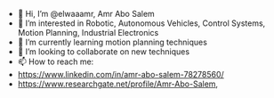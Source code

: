 - 👋 Hi, I’m @elwaaamr, Amr Abo Salem
- 👀 I’m interested in Robotic, Autonomous Vehicles, Control Systems, Motion Planning, Industrial Electronics
- 🌱 I’m currently learning motion planning techniques
- 💞️ I’m looking to collaborate on new techniques
- 📫 How to reach me: 
- https://www.linkedin.com/in/amr-abo-salem-78278560/
- https://www.researchgate.net/profile/Amr-Abo-Salem,

<!---
elwaaamr/elwaaamr is a ✨ special ✨ repository because its `README.md` (this file) appears on your GitHub profile.
You can click the Preview link to take a look at your changes.
--->
